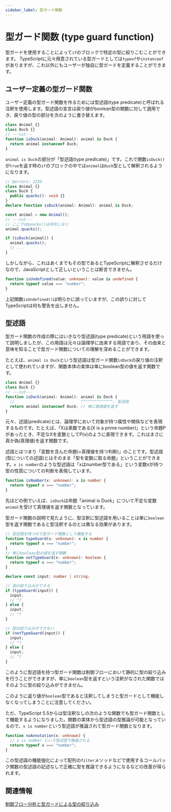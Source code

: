 ```yaml
---
sidebar_label: 型ガード関数
---
```


# 型ガード関数 (type guard function)

型ガードを使用することによって`if`のブロックで特定の型に絞りこむことができます。
TypeScriptに元々用意されている型ガードとしては`typeof`や`instanceof`がありますが、これ以外にもユーザーが独自に型ガードを定義することができます。

## ユーザー定義の型ガード関数

ユーザー定義の型ガード関数を作るためには型述語(type predicate)と呼ばれる注釈を使用します。型述語の宣言は戻り値がboolean型の関数に対して適用でき、戻り値の型の部分を次のように書き替えます。

```ts twoslash
class Animal {}
class Duck {}
// ---cut---
function isDuck(animal: Animal): animal is Duck {
  return animal instanceof Duck;
}
```

`animal is Duck`の部分が「型述語(type predicate)」です。これで関数`isDuck()`が`true`を返す時の`if`のブロックの中では`animal`は`Duck`型として解釈されるようになります。

```ts twoslash
// @errors: 2339
class Animal {}
class Duck {
  public quacks(): void {}
}
declare function isDuck(animal: Animal): animal is Duck;

const animal = new Animal();
// ---cut---
// ここではquacks()は存在しない
animal.quacks();

if (isDuck(animal)) {
  animal.quacks();
  // ...
}
```

しかしながら、これはあくまでもその型であるとTypeScriptに解釈させるだけなので、JavaScriptとして正しいということは断言できません。

```ts twoslash
function isUndefined(value: unknown): value is undefined {
  return typeof value === "number";
}
```

上記関数`isUndefined()`は明らかに誤っていますが、この誤りに対してTypeScriptは何も警告を出しません。

## 型述語

型ガード関数の作成の際にはいきなり型述語(type predicate)という用語を使って説明しましたが、この用語は元々は論理学に由来する用語であり、その由来と意味を知ることで型ガード関数についての理解を深めることができます。

たとえば、`animal is Duck`という型述語は型ガード関数`isDuck`の戻り値の注釈として使われていますが、関数本体の実体は単にboolean型の値を返す関数です。

```ts twoslash
class Animal {}
class Duck {}
// ---cut---
function isDuck(animal: Animal): animal is Duck {
  //                             ^^^^^^^^^^^^^^: 型述語
  return animal instanceof Duck; // 単に真偽値を返す
}
```

元々、述語(predicate)とは、論理学において対象が持つ属性や関係などを表現するものです。たとえば、「Xは素数である(X is a prime number)」という命題Pがあったとき、不定なXを変数としてP(x)のように表現できます。これはまさに真か偽(真理値)を返す関数です。

述語とはつまり「変数を含んだ命題(=真理値を持つ判断)」のことです。型述語(型についての述語)とはそのまま「型を変数に取る命題」ということができます。`x is number`のような型述語は「xはnumber型である」という変数xが持つ型の性質についての判断を表現しています。

```ts
function isNumber(x: unknown): x is number {
  return typeof x === "number";
}
```

先ほどの例でいえば、`isDuck`は命題「animal is Duck」について不定な変数`animal`を受けて真理値を返す関数となっています。

型ガード関数の説明で見たように、型注釈に型述語を用いることは単に`boolean`型を返す関数であると型注釈するのとは異なる効果があります。

```ts twoslash
// 型述語を持つので型ガード関数として機能する
function typeGuard(x: unknown): x is number {
  return typeof x === "number";
}
// 単にboolean型の値を返す関数
function notTypeGuard(x: unknown): boolean {
  return typeof x === "number";
}

declare const input: number | string;

// 型の絞り込みができる
if (typeGuard(input)) {
  input;
  // ^?
} else {
  input;
  // ^?
}

// 型の絞り込みができない
if (notTypeGuard(input)) {
  input;
  // ^?
} else {
  input;
  // ^?
}
```

このように型述語を持つ型ガード関数は制御フローにおいて静的に型の絞り込みを行うことができますが、単に`boolean`型を返すという注釈がなされた関数ではそのように型の絞り込みができません。

このように返り値が`boolean`型であると注釈してしまうと型ガードとして機能しなくなってしまうことに注意してください。

ただ、TypeScript 5.5からは型注釈なしの次のような関数でも型ガード関数として機能するようになりました。関数の実体から型述語の型推論が可能となっているので、`x is number`という型述語が推論されて型ガード関数となります。

```ts twoslash
function noAnnotation(x: unknown) {
  // x is number という型述語で推論される
  return typeof x === "number";
}
```

この型述語の機能強化によって配列の`filter`メソッドなどで使用するコールバック関数の型述語の記述なしで正確に型を推論できるようになるなどの改善が得られます。

## 関連情報

[制御フロー分析と型ガードによる型の絞り込み](../statements/control-flow-analysis-and-type-guard.md)
